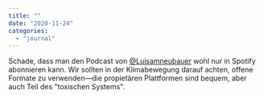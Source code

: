 ```yaml
---
title: ""
date: "2020-11-24"
categories: 
  - "journal"
---
```


Schade, dass man den Podcast von [@Luisamneubauer](https://twitter.com/Luisamneubauer "Luisa Neubauer / Twitter") wohl nur in Spotify abonnieren kann. Wir sollten in der Klimabewegung darauf achten, offene Formate zu verwenden—die propietären Plattformen sind bequem, aber auch Teil des "toxischen Systems".
